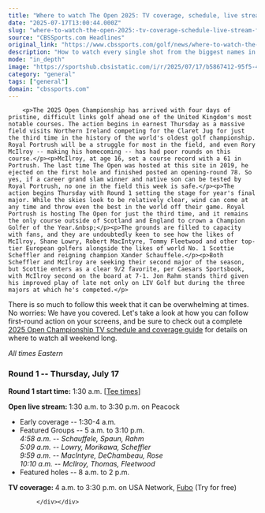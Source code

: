```yaml
---
title: "Where to watch The Open 2025: TV coverage, schedule, live stream for Rory McIlroy in Round 1 on Thursday"
date: "2025-07-17T13:00:44.000Z"
slug: "where-to-watch-the-open-2025:-tv-coverage-schedule-live-stream-for-rory-mcilroy-in-round-1-on-thursday"
source: "CBSSports.com Headlines"
original_link: "https://www.cbssports.com/golf/news/where-to-watch-the-open-2025-tv-coverage-schedule-live-stream-for-rory-mcilroy-in-round-1-on-thursday/"
description: "How to watch every single shot from the biggest names in golf throughout Round 1 at the 2025 Open Championship"
mode: "in_depth"
image: "https://sportshub.cbsistatic.com/i/r/2025/07/17/b5867412-95f5-4704-aa90-fb09a4208a78/thumbnail/1200x675/3d4d3c4b54186471c7b071ebf69a6c65/rory-mcilroy-thumb-portrush-g.jpg"
category: "general"
tags: ["general"]
domain: "cbssports.com"
---
```

<div id="readability-page-1" class="page"><div>
        
        
                            
                
        <p>The 2025 Open Championship has arrived with four days of pristine, difficult links golf ahead one of the United Kingdom's most notable courses. The action begins in earnest Thursday as a massive field visits Northern Ireland competing for the Claret Jug for just the third time in the history of the world's oldest golf championship. Royal Portrush will be a struggle for most in the field, and even Rory McIlroy -- making his homecoming -- has had poor rounds on this course.</p><p>McIlroy, at age 16, set a course record with a 61 in Portrush. The last time The Open was hosted at this site in 2019, he ejected on the first hole and finished posted an opening-round 78. So yes, if a career grand slam winner and native son can be tested by Royal Portrush, no one in the field this week is safe.</p><p>The action begins Thursday with Round 1 setting the stage for year's final major. While the skies look to be relatively clear, wind can come at any time and throw even the best in the world off their game. Royal Portrush is hosting The Open for just the third time, and it remains the only course outside of Scotland and England to crown a Champion Golfer of the Year.&nbsp;</p><p>The grounds are filled to capacity with fans, and they are undoubtedly keen to see how the likes of McIlroy, Shane Lowry, Robert MacIntyre, Tommy Fleetwood and other top-tier European golfers alongside the likes of world No. 1 Scottie Scheffler and reigning champion Xander Schauffele.</p><p>Both Scheffler and McIlroy are seeking their second major of the season, but Scottie enters as a clear 9/2 favorite, per Caesars Sportsbook, with McIlroy second on the board at 7-1. Jon Rahm stands third given his improved play of late not only on LIV Golf but during the three majors at which he's competed.</p>
        

<p>There is so much to follow this week that it can be overwhelming at times. No worries: We have you covered. Let's take a look at how you can follow first-round action on your screens, and be sure to check out a complete <span><a href="https://www.cbssports.com/golf/news/2025-british-open-tv-schedule-coverage-channel-live-stream-where-to-watch-tee-times-at-royal-portrush/" target="_blank">2025 Open Championship TV schedule and coverage guide</a></span> for details on where to watch all weekend long.</p><p><em>All times Eastern</em></p><h3>Round 1 -- Thursday, July 17</h3><p><strong>Round 1 start time:</strong>&nbsp;1:30 a.m. [<span><a href="https://www.cbssports.com/golf/news/2025-british-open-tee-times-pairings-complete-schedule-groupings-in-round-1-on-thursday-at-royal-portrush/" target="_blank">Tee times</a></span>]</p><p><strong>Open live stream:&nbsp;</strong>1:30 a.m. to 3:30 p.m. on Peacock</p>
        

<ul><li>Early coverage -- 1:30-4 a.m.</li><li>Featured Groups -- 5 a.m. to 3:10 p.m.<br><em>4:58 a.m. -- Schauffele, Spaun, Rahm</em><br><em>5:09 a.m. -- Lowry, Morikawa, Scheffler</em><br><em>9:59 a.m. -- MacIntyre, DeChambeau, Rose</em><br><em>10:10 a.m. -- McIlroy, Thomas, Fleetwood</em></li><li>Featured holes -- 8 a.m. to 2 p.m.</li></ul><p><strong>TV coverage:&nbsp;</strong>4 a.m. to 3:30 p.m. on USA Network,&nbsp;<a href="https://www.fubo.tv/lp/sports/?irad=368998&amp;irmp=416484&amp;utm_source=CBSi_GeneralSports&amp;utm_campaign=CBSi" target="_blank" rel="nofollow">Fubo</a>&nbsp;(Try for free)</p>


        
            </div></div>